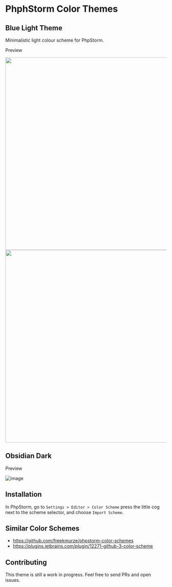 # PhphStorm Color Themes

## Blue Light Theme

Minimalistic light colour scheme for PhpStorm.

Preview

<img src="https://user-images.githubusercontent.com/781074/126898689-ad613e47-ee08-4671-bd76-898a8811530e.png" width="600"/>

<img src="https://user-images.githubusercontent.com/781074/126898746-00d9e431-0535-4b7f-8472-4aaa16fc6e73.png" width="600"/>

## Obsidian Dark

Preview

![image](https://user-images.githubusercontent.com/781074/147874173-cfb61cd7-2f9e-4b8b-b202-1848ec770ce5.png)

## Installation

In PhpStorm, go to `Settings > Editor > Color Scheme` press the little cog next to the scheme selector, and choose `Import Scheme`.

## Similar Color Schemes

* https://github.com/freekmurze/phpstorm-color-schemes
* https://plugins.jetbrains.com/plugin/12271-github-3-color-scheme

## Contributing

This theme is still a work in progress. Feel free to send PRs and open issues.
